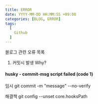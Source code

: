 ```yaml
---
title: ERROR
date: YYYY-MM-DD HH:MM:SS +09:00
categories: [BLOG, ERROR]
tags:
  [
    Github
  ]
---
```


블로그 관련 오류 목록

1. 커밋시 발생 Why?

#### husky - commit-msg script failed (code 1) 
임시
git commit -m "message" --no-verify

해결책
git config --unset core.hooksPath 